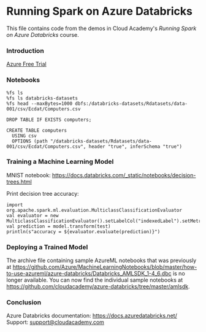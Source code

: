# Running Spark on Azure Databricks
This file contains code from the demos in Cloud Academy's _Running Spark on Azure Databricks_ course.  

### Introduction
[Azure Free Trial](https://azure.microsoft.com/free)  

### Notebooks
```
%fs ls
%fs ls databricks-datasets
%fs head --maxBytes=1000 dbfs:/databricks-datasets/Rdatasets/data-001/csv/Ecdat/Computers.csv
```
```
DROP TABLE IF EXISTS computers;

CREATE TABLE computers
  USING csv
  OPTIONS (path "/databricks-datasets/Rdatasets/data-001/csv/Ecdat/Computers.csv", header "true", inferSchema "true")
```

### Training a Machine Learning Model
MNIST notebook: https://docs.databricks.com/_static/notebooks/decision-trees.html

Print decision tree accuracy:
```
import org.apache.spark.ml.evaluation.MulticlassClassificationEvaluator
val evaluator = new MulticlassClassificationEvaluator().setLabelCol("indexedLabel").setMetricName("weightedPrecision")
val prediction = model.transform(test)
println(s"accuracy = ${evaluator.evaluate(prediction)}")
```

### Deploying a Trained Model
The archive file containing sample AzureML notebooks that was previously at https://github.com/Azure/MachineLearningNotebooks/blob/master/how-to-use-azureml/azure-databricks/Databricks_AMLSDK_1-4_6.dbc is no longer available. You can now find the individual sample notebooks at https://github.com/cloudacademy/azure-databricks/tree/master/amlsdk.

### Conclusion
Azure Databricks documentation: https://docs.azuredatabricks.net/  
Support: support@cloudacademy.com
